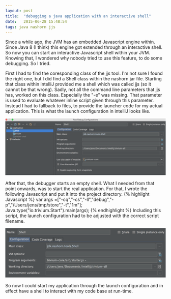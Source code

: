 ```yaml
---
layout: post
title:  "debugging a java application with an interactive shell"
date:   2015-06-28 15:48:54
tags: java nashorn jjs
---
```

Since a while ago, the JVM has an embedded Javascript engine within. Since Java 8 (I think) this engine got extended through an interactive shell. So now you can start an interactive Javascript shell within your JVM.
Knowing that, I wondered why nobody tried to use this feature, to do some debugging.
So I tried.

First I had to find the coresponding class of the jjs tool. I'm not sure I found the right one, but I did find a Shell class within the nashorn.jar file.
Starting that class within intelliJ provided me a shell which was called jjs (so it cannot be that wrong).
Sadly, not all the command line parameters that jjs has, worked on this class. Especially the "-e" was missing. That parameter is used to evaluate whatever inline script given through this parameter.
Instead I had to fallback to files, to provide the launcher code for my actual application.
This is what the launch configuration in intelliJ looks like.

![intelliJ launch configuration](/assets/shell-launch-config.png)

After that, the debugger starts an empty shell. What I needed from that point onwards, was to start the real application. For that, I wrote the following Javascript and put it into the project directory.
{% highlight Javascript %}
var args =["-cq","-cs","-ll","debug","-p","/Users/jens/tmp/store","-t","1m"];
Java.type("io.trivium.Start").main(args);
{% endhighlight %}
Including this script, the launch configuration had to be adjusted with the correct script filename.

![intelliJ launch configuration](/assets/shell-launch-configuration-with-script.png)

So now I could start my application through the launch configuration and in effect have a shell to interact with my code base at run-time.
